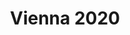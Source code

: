 ---
layout: event

title: Vienna 2020
category: vienna
permalink: events/:categories/2020-09
contact: austria@play14.org

schedule:
  dates: Sept. 17-19 2020
  start: 2020-09-17 18:00:00
  finish: 2020-09-19 17:00:00
  isCancelled: true

location: TBD

excerpt: "#play14 Vienna on Sept. 17-19 2020"

timetable:
    - day: Thursday
      desc: We will start in the evening. We will learn to know each other and share a nice dinner all together.
      times:
        - time: '18:00'
          desc: Ice breakers
        - time: '20:00'
          desc: Dinner / Mingle / Beer at the venue
    - day: Friday
      desc: We will start in the morning with the marketplace, and then we will play games all day long.
      times:
        - time: '08:30'
          desc: Breakfast
        - time: '09:00'
          desc: Warm-up
        - time: '09:30'
          desc: Marketplace
        - time: '10:30'
          desc: Sessions
        - time: '12:30'
          desc: Lunch
        - time: '13:30'
          desc: Sessions
        - time: '16:30'
          desc: Start of Vienna City Game
        - time: '19:00'
          desc: Dinner back at the venue
    - day: Saturday
      desc: We will also start with the marketplace for a full day of games. Whoever needs to catch a plane can leave earlier.
      times:
        - time: '08:30'
          desc: Breakfast
        - time: '09:00'
          desc: Warm-up
        - time: '09:30'
          desc: Marketplace
        - time: '10:00'
          desc: Sessions
        - time: '12:30'
          desc: Lunch
        - time: '13:30'
          desc: Sessions
        - time: '16:00'
          desc: Retrospective
        - time: '17:00'
          desc: Farewell

images:
  - /images/events/vienna/07.jpg
  - /images/events/vienna/02.jpg
  - /images/events/vienna/03.jpg
  - /images/events/vienna/04.jpg
  - /images/events/vienna/05.jpg
  - /images/events/vienna/06.jpg

redirect_from:
  - /vienna

members:
  - Mike Leber
  - Barbara Pauer-Faulmann
  - Michael Laussegger
  - Laura Hermann
  - Ursula Simo

mentors:
  - Pierre Neis

sponsors:

registration: 
  type: link
  url: https://www.eventbrite.com/e/play14-vienna-2020-tickets-111618624310

---